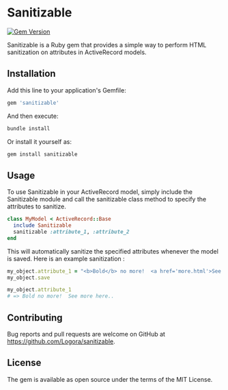 # Sanitizable

[![Gem Version](https://badge.fury.io/rb/sanitizable.svg)](https://badge.fury.io/rb/sanitizable)

Sanitizable is a Ruby gem that provides a simple way to perform HTML sanitization on attributes in ActiveRecord models.

## Installation

Add this line to your application's Gemfile:

```ruby
gem 'sanitizable'
```

And then execute:

```bash
bundle install
```

Or install it yourself as:

```bash
gem install sanitizable
```

## Usage

To use Sanitizable in your ActiveRecord model, simply include the Sanitizable module and call the sanitizable class method to specify the attributes to sanitize.

```ruby
class MyModel < ActiveRecord::Base
  include Sanitizable
  sanitizable :attribute_1, :attribute_2
end
```

This will automatically sanitize the specified attributes whenever the model is saved.
Here is an example sanitization :

```ruby
my_object.attribute_1 = "<b>Bold</b> no more!  <a href='more.html'>See more here</a>..."
my_object.save

my_object.attribute_1
# => Bold no more!  See more here..
```

## Contributing

Bug reports and pull requests are welcome on GitHub at https://github.com/Logora/sanitizable.

## License

The gem is available as open source under the terms of the MIT License.